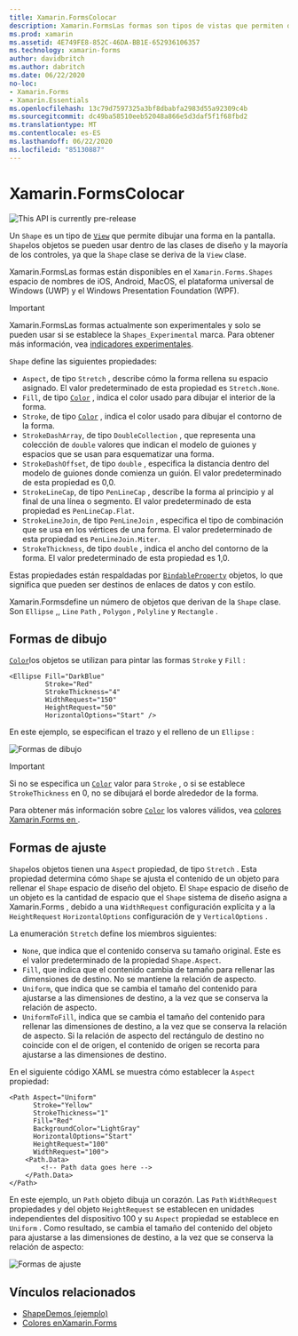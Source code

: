 ```yaml
---
title: Xamarin.FormsColocar
description: Xamarin.FormsLas formas son tipos de vistas que permiten dibujar formas en la pantalla.
ms.prod: xamarin
ms.assetid: 4E749FE8-852C-46DA-BB1E-652936106357
ms.technology: xamarin-forms
author: davidbritch
ms.author: dabritch
ms.date: 06/22/2020
no-loc:
- Xamarin.Forms
- Xamarin.Essentials
ms.openlocfilehash: 13c79d7597325a3bf8dbabfa2983d55a92309c4b
ms.sourcegitcommit: dc49ba58510eeb52048a866e5d3daf5f1f68fbd2
ms.translationtype: MT
ms.contentlocale: es-ES
ms.lasthandoff: 06/22/2020
ms.locfileid: "85130887"
---
```

# <a name="xamarinforms-shapes"></a>Xamarin.FormsColocar

![](~/media/shared/preview.png "This API is currently pre-release")

Un `Shape` es un tipo de [`View`](xref:Xamarin.Forms.View) que permite dibujar una forma en la pantalla. `Shape`los objetos se pueden usar dentro de las clases de diseño y la mayoría de los controles, ya que la `Shape` clase se deriva de la `View` clase.

Xamarin.FormsLas formas están disponibles en el `Xamarin.Forms.Shapes` espacio de nombres de iOS, Android, MacOS, el plataforma universal de Windows (UWP) y el Windows Presentation Foundation (WPF).

> [!IMPORTANT]
> Xamarin.FormsLas formas actualmente son experimentales y solo se pueden usar si se establece la `Shapes_Experimental` marca. Para obtener más información, vea [indicadores experimentales](~/xamarin-forms/internals/experimental-flags.md).

`Shape` define las siguientes propiedades:

- `Aspect`, de tipo `Stretch` , describe cómo la forma rellena su espacio asignado. El valor predeterminado de esta propiedad es `Stretch.None`.
- `Fill`, de tipo [`Color`](xref:Xamarin.Forms.Color) , indica el color usado para dibujar el interior de la forma.
- `Stroke`, de tipo [`Color`](xref:Xamarin.Forms.Color) , indica el color usado para dibujar el contorno de la forma.
- `StrokeDashArray`, de tipo `DoubleCollection` , que representa una colección de `double` valores que indican el modelo de guiones y espacios que se usan para esquematizar una forma.
- `StrokeDashOffset`, de tipo `double` , especifica la distancia dentro del modelo de guiones donde comienza un guión. El valor predeterminado de esta propiedad es 0,0.
- `StrokeLineCap`, de tipo `PenLineCap` , describe la forma al principio y al final de una línea o segmento. El valor predeterminado de esta propiedad es `PenLineCap.Flat`.
- `StrokeLineJoin`, de tipo `PenLineJoin` , especifica el tipo de combinación que se usa en los vértices de una forma. El valor predeterminado de esta propiedad es `PenLineJoin.Miter`.
- `StrokeThickness`, de tipo `double` , indica el ancho del contorno de la forma. El valor predeterminado de esta propiedad es 1,0.

Estas propiedades están respaldadas por [`BindableProperty`](xref:Xamarin.Forms.BindableProperty) objetos, lo que significa que pueden ser destinos de enlaces de datos y con estilo.

Xamarin.Formsdefine un número de objetos que derivan de la `Shape` clase. Son `Ellipse` ,, `Line` `Path` , `Polygon` , `Polyline` y `Rectangle` .

## <a name="paint-shapes"></a>Formas de dibujo

[`Color`](xref:Xamarin.Forms.Color)los objetos se utilizan para pintar las formas `Stroke` y `Fill` :

```xaml
<Ellipse Fill="DarkBlue"
         Stroke="Red"
         StrokeThickness="4"
         WidthRequest="150"
         HeightRequest="50"
         HorizontalOptions="Start" />
```

En este ejemplo, se especifican el trazo y el relleno de un `Ellipse` :

![Formas de dibujo](images/ellipse.png "Formas de dibujo")

> [!IMPORTANT]
> Si no se especifica un [`Color`](xref:Xamarin.Forms.Color) valor para `Stroke` , o si se establece `StrokeThickness` en 0, no se dibujará el borde alrededor de la forma.

Para obtener más información sobre [`Color`](xref:Xamarin.Forms.Color) los valores válidos, vea [colores Xamarin.Forms en ](~/xamarin-forms/user-interface/colors.md).

## <a name="stretch-shapes"></a>Formas de ajuste

`Shape`los objetos tienen una `Aspect` propiedad, de tipo `Stretch` . Esta propiedad determina cómo `Shape` se ajusta el contenido de un objeto para rellenar el `Shape` espacio de diseño del objeto. El `Shape` espacio de diseño de un objeto es la cantidad de espacio que el `Shape` sistema de diseño asigna a Xamarin.Forms , debido a una `WidthRequest` configuración explícita y a la `HeightRequest` `HorizontalOptions` configuración de y `VerticalOptions` .

La enumeración `Stretch` define los miembros siguientes:

- `None`, que indica que el contenido conserva su tamaño original. Este es el valor predeterminado de la propiedad `Shape.Aspect`.
- `Fill`, que indica que el contenido cambia de tamaño para rellenar las dimensiones de destino. No se mantiene la relación de aspecto.
- `Uniform`, que indica que se cambia el tamaño del contenido para ajustarse a las dimensiones de destino, a la vez que se conserva la relación de aspecto.
- `UniformToFill`, indica que se cambia el tamaño del contenido para rellenar las dimensiones de destino, a la vez que se conserva la relación de aspecto. Si la relación de aspecto del rectángulo de destino no coincide con el de origen, el contenido de origen se recorta para ajustarse a las dimensiones de destino.

En el siguiente código XAML se muestra cómo establecer la `Aspect` propiedad:

```xaml
<Path Aspect="Uniform"
      Stroke="Yellow"
      StrokeThickness="1"
      Fill="Red"
      BackgroundColor="LightGray"
      HorizontalOptions="Start"
      HeightRequest="100"
      WidthRequest="100">
    <Path.Data>
        <!-- Path data goes here -->
    </Path.Data>  
</Path>      
```

En este ejemplo, un `Path` objeto dibuja un corazón. Las `Path` `WidthRequest` propiedades y del objeto `HeightRequest` se establecen en unidades independientes del dispositivo 100 y su `Aspect` propiedad se establece en `Uniform` . Como resultado, se cambia el tamaño del contenido del objeto para ajustarse a las dimensiones de destino, a la vez que se conserva la relación de aspecto:

![Formas de ajuste](images/aspect.png "Formas de ajuste")

## <a name="related-links"></a>Vínculos relacionados

- [ShapeDemos (ejemplo)](https://github.com/xamarin/xamarin-forms-samples/tree/master/UserInterface/ShapesDemos/)
- [Colores enXamarin.Forms](~/xamarin-forms/user-interface/colors.md)

